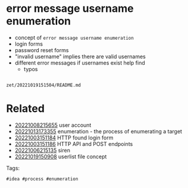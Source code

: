 # error message username enumeration

- concept of `error message username enumeration`
- login forms
- password reset forms
- "invalid username" implies there are valid usernames
- different error messages if usernames exist help find
  - typos

```
```

` zet/20221019151504/README.md `

# Related

- [20221008215655](/zet/20221008215655/README.md) user account
- [20221013173355](/zet/20221013173355/README.md) enumeration - the process of enumerating a target
- [20221003151184](/zet/20221003151184/README.md) HTTP found login form
- [20221003151186](/zet/20221003151186/README.md) HTTP API and POST endpoints
- [20221006215135](/zet/20221006215135/README.md) siren
- [20221019150908](/zet/20221019150908/README.md) userlist file concept

Tags:

    #idea #process #enumeration
